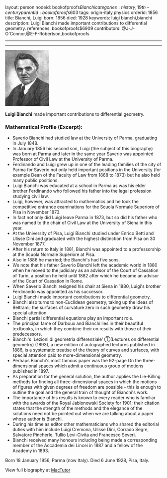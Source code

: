 layout: person
nodeid: bookofproofs$Bianchi
categories: history,19th-century
parentid: bookofproofs$603
tags: origin-italy,physics
orderid: 1856
title: Bianchi, Luigi
born: 1856
died: 1928
keywords: luigi bianchi,bianchi
description: Luigi Bianchi made important contributions to differential geometry.
references: bookofproofs$6909
contributors: @J-J-O'Connor,@E-F-Robertson,bookofproofs

---



---

![Bianchi.jpg](https://github.com/bookofproofs/bookofproofs.github.io/blob/main/_sources/_assets/images/portraits/Bianchi.jpg?raw=true)

**Luigi Bianchi** made important contributions to differential geometry.

### Mathematical Profile (Excerpt):
* Saverio Bianchi had studied law at the University of Parma, graduating in July 1848.
* In January 1856 his second son, Luigi (the subject of this biography) was born at Parma and later in the same year Saverio was appointed Professor of Civil Law at the University of Parma.
* Ferdinando and Luigi grew up in one of the leading families of the city of Parma for Saverio not only held important positions in the University (for example Dean of the Faculty of Law from 1868 to 1873) but he also held many public positions.
* Luigi Bianchi was educated at a school in Parma as was his elder brother Ferdinando who followed his father into the legal profession studying civil law.
* Luigi, however, was attracted to mathematics and he took the competitive entrance examinations for the Scuola Normale Superiore of Pisa in November 1873.
* In fact not only did Luigi leave Parma in 1873, but so did his father who was named to the chair of Civil Law at the University of Siena in this year.
* At the University of Pisa, Luigi Bianchi studied under Enrico Betti and Ulisse Dini and graduated with the highest distinction from Pisa on 30 November 1877.
* After his return to Italy in 1881, Bianchi was appointed to a professorship at the Scuola Normale Superiore at Pisa.
* Also in 1886 he married; the Bianchi's had five sons.
* We note that his father Saverio Bianchi left the academic world in 1880 when he moved to the judiciary as an advisor of the Court of Cassation of Turin, a position he held until 1882 after which he became an advisor of the Court of Cassation in Rome.
* When Saverio Bianchi resigned his chair at Siena in 1880, Luigi's brother Ferdinando was appointed as his successor.
* Luigi Bianchi made important contributions to differential geometry.
* Bianchi also turns to non-Euclidean geometry, taking up the ideas of Beltrami; the surfaces of curvature zero in such geometry draw his special attention.
* Bianchi partial differential equations play an important role.
* The principal fame of Darboux and Bianchi lies in their beautiful textbooks, in which they combine their on results with those of their predecessors.
* Bianchi's 'Lezioni di geometria differenziale' Ⓣ(Lectures on differential geometry) (1893), a new edition of autographed lectures published in 1886, is a systematic treatise of the theory of curves and surfaces, with special attention paid to more-dimensional geometry.
* Perhaps Bianchi's most famous paper was the 92-page On the three-dimensional spaces which admit a continuous group of motions published in 1897.
* As preparation for the general solution, the author applies the Lie-Killing methods for finding all three-dimensional spaces in which the motions of figures with given degrees of freedom are possible - this is enough to outline the goal and the general train of thought of Bianchi's work.
* The importance of his results is known to every reader who is familiar with the awards of the Royal Jablonowski Society for 1901; their citation states that the strength of the methods and the elegance of the solutions need not be pointed out when we are talking about a paper whose author is Bianchi.
* During his time as editor other mathematicians who shared the editorial duties with him include Luigi Cremona, Ulisse Dini, Corrado Segre, Salvatore Pincherle, Tullio Levi-Civita and Francesco Severi.
* Bianchi received many honours including being made a corresponding member of the Accademia dei Lincei in 1887 and a fellow of the Academy in 1893.

Born 18 January 1856, Parma (now Italy). Died 6 June 1928, Pisa, Italy.

View full biography at [MacTutor](https://mathshistory.st-andrews.ac.uk/Biographies/Bianchi/)
